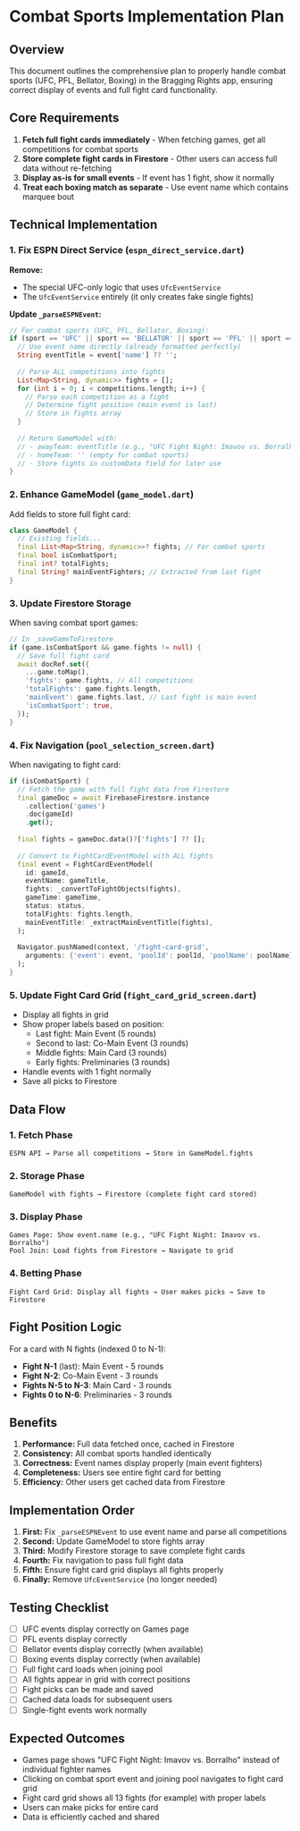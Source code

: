 # Combat Sports Implementation Plan

## Overview
This document outlines the comprehensive plan to properly handle combat sports (UFC, PFL, Bellator, Boxing) in the Bragging Rights app, ensuring correct display of events and full fight card functionality.

## Core Requirements
1. **Fetch full fight cards immediately** - When fetching games, get all competitions for combat sports
2. **Store complete fight cards in Firestore** - Other users can access full data without re-fetching
3. **Display as-is for small events** - If event has 1 fight, show it normally
4. **Treat each boxing match as separate** - Use event name which contains marquee bout

## Technical Implementation

### 1. Fix ESPN Direct Service (`espn_direct_service.dart`)

**Remove:**
- The special UFC-only logic that uses `UfcEventService`
- The `UfcEventService` entirely (it only creates fake single fights)

**Update `_parseESPNEvent`:**
```dart
// For combat sports (UFC, PFL, Bellator, Boxing):
if (sport == 'UFC' || sport == 'BELLATOR' || sport == 'PFL' || sport == 'BOXING') {
  // Use event name directly (already formatted perfectly)
  String eventTitle = event['name'] ?? '';
  
  // Parse ALL competitions into fights
  List<Map<String, dynamic>> fights = [];
  for (int i = 0; i < competitions.length; i++) {
    // Parse each competition as a fight
    // Determine fight position (main event is last)
    // Store in fights array
  }
  
  // Return GameModel with:
  // - awayTeam: eventTitle (e.g., "UFC Fight Night: Imavov vs. Borralho")
  // - homeTeam: '' (empty for combat sports)
  // - Store fights in customData field for later use
}
```

### 2. Enhance GameModel (`game_model.dart`)

Add fields to store full fight card:
```dart
class GameModel {
  // Existing fields...
  final List<Map<String, dynamic>>? fights; // For combat sports
  final bool isCombatSport;
  final int? totalFights;
  final String? mainEventFighters; // Extracted from last fight
}
```

### 3. Update Firestore Storage

When saving combat sport games:
```dart
// In _saveGameToFirestore
if (game.isCombatSport && game.fights != null) {
  // Save full fight card
  await docRef.set({
    ...game.toMap(),
    'fights': game.fights, // All competitions
    'totalFights': game.fights.length,
    'mainEvent': game.fights.last, // Last fight is main event
    'isCombatSport': true,
  });
}
```

### 4. Fix Navigation (`pool_selection_screen.dart`)

When navigating to fight card:
```dart
if (isCombatSport) {
  // Fetch the game with full fight data from Firestore
  final gameDoc = await FirebaseFirestore.instance
    .collection('games')
    .doc(gameId)
    .get();
  
  final fights = gameDoc.data()?['fights'] ?? [];
  
  // Convert to FightCardEventModel with ALL fights
  final event = FightCardEventModel(
    id: gameId,
    eventName: gameTitle,
    fights: _convertToFightObjects(fights),
    gameTime: gameTime,
    status: status,
    totalFights: fights.length,
    mainEventTitle: _extractMainEventTitle(fights),
  );
  
  Navigator.pushNamed(context, '/fight-card-grid', 
    arguments: {'event': event, 'poolId': poolId, 'poolName': poolName}
  );
}
```

### 5. Update Fight Card Grid (`fight_card_grid_screen.dart`)

- Display all fights in grid
- Show proper labels based on position:
  - Last fight: Main Event (5 rounds)
  - Second to last: Co-Main Event (3 rounds)
  - Middle fights: Main Card (3 rounds)
  - Early fights: Preliminaries (3 rounds)
- Handle events with 1 fight normally
- Save all picks to Firestore

## Data Flow

### 1. Fetch Phase
```
ESPN API → Parse all competitions → Store in GameModel.fights
```

### 2. Storage Phase
```
GameModel with fights → Firestore (complete fight card stored)
```

### 3. Display Phase
```
Games Page: Show event.name (e.g., "UFC Fight Night: Imavov vs. Borralho")
Pool Join: Load fights from Firestore → Navigate to grid
```

### 4. Betting Phase
```
Fight Card Grid: Display all fights → User makes picks → Save to Firestore
```

## Fight Position Logic

For a card with N fights (indexed 0 to N-1):
- **Fight N-1** (last): Main Event - 5 rounds
- **Fight N-2**: Co-Main Event - 3 rounds
- **Fights N-5 to N-3**: Main Card - 3 rounds
- **Fights 0 to N-6**: Preliminaries - 3 rounds

## Benefits

1. **Performance:** Full data fetched once, cached in Firestore
2. **Consistency:** All combat sports handled identically
3. **Correctness:** Event names display properly (main event fighters)
4. **Completeness:** Users see entire fight card for betting
5. **Efficiency:** Other users get cached data from Firestore

## Implementation Order

1. **First:** Fix `_parseESPNEvent` to use event name and parse all competitions
2. **Second:** Update GameModel to store fights array
3. **Third:** Modify Firestore storage to save complete fight cards
4. **Fourth:** Fix navigation to pass full fight data
5. **Fifth:** Ensure fight card grid displays all fights properly
6. **Finally:** Remove `UfcEventService` (no longer needed)

## Testing Checklist

- [ ] UFC events display correctly on Games page
- [ ] PFL events display correctly
- [ ] Bellator events display correctly (when available)
- [ ] Boxing events display correctly (when available)
- [ ] Full fight card loads when joining pool
- [ ] All fights appear in grid with correct positions
- [ ] Fight picks can be made and saved
- [ ] Cached data loads for subsequent users
- [ ] Single-fight events work normally

## Expected Outcomes

- Games page shows "UFC Fight Night: Imavov vs. Borralho" instead of individual fighter names
- Clicking on combat sport event and joining pool navigates to fight card grid
- Fight card grid shows all 13 fights (for example) with proper labels
- Users can make picks for entire card
- Data is efficiently cached and shared